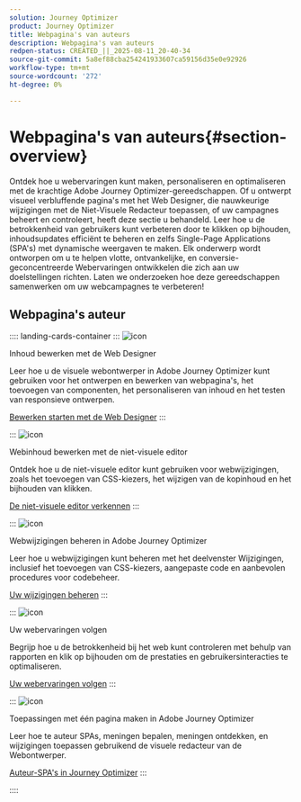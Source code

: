 ```yaml
---
solution: Journey Optimizer
product: Journey Optimizer
title: Webpagina's van auteurs
description: Webpagina's van auteurs
redpen-status: CREATED_||_2025-08-11_20-40-34
source-git-commit: 5a8ef88cba254241933607ca59156d35e0e92926
workflow-type: tm+mt
source-wordcount: '272'
ht-degree: 0%

---
```



# Webpagina&#39;s van auteurs{#section-overview}

Ontdek hoe u webervaringen kunt maken, personaliseren en optimaliseren met de krachtige Adobe Journey Optimizer-gereedschappen. Of u ontwerpt visueel verbluffende pagina&#39;s met het Web Designer, die nauwkeurige wijzigingen met de Niet-Visuele Redacteur toepassen, of uw campagnes beheert en controleert, heeft deze sectie u behandeld. Leer hoe u de betrokkenheid van gebruikers kunt verbeteren door te klikken op bijhouden, inhoudsupdates efficiënt te beheren en zelfs Single-Page Applications (SPA&#39;s) met dynamische weergaven te maken. Elk onderwerp wordt ontworpen om u te helpen vlotte, ontvankelijke, en conversie-geconcentreerde Webervaringen ontwikkelen die zich aan uw doelstellingen richten. Laten we onderzoeken hoe deze gereedschappen samenwerken om uw webcampagnes te verbeteren!

## Webpagina&#39;s auteur

:::: landing-cards-container
:::
![icon](https://cdn.experienceleague.adobe.com/icons/circle-play.svg)

Inhoud bewerken met de Web Designer

Leer hoe u de visuele webontwerper in Adobe Journey Optimizer kunt gebruiken voor het ontwerpen en bewerken van webpagina&#39;s, het toevoegen van componenten, het personaliseren van inhoud en het testen van responsieve ontwerpen.

[Bewerken starten met de Web Designer](../using/web/web-visual-editor.md)
:::

:::
![icon](https://cdn.experienceleague.adobe.com/icons/code-branch.svg)

Webinhoud bewerken met de niet-visuele editor

Ontdek hoe u de niet-visuele editor kunt gebruiken voor webwijzigingen, zoals het toevoegen van CSS-kiezers, het wijzigen van de kopinhoud en het bijhouden van klikken.

[De niet-visuele editor verkennen](../using/web/web-non-visual-editor.md)
:::

:::
![icon](https://cdn.experienceleague.adobe.com/icons/gear.svg)

Webwijzigingen beheren in Adobe Journey Optimizer

Leer hoe u webwijzigingen kunt beheren met het deelvenster Wijzigingen, inclusief het toevoegen van CSS-kiezers, aangepaste code en aanbevolen procedures voor codebeheer.

[Uw wijzigingen beheren](../using/web/manage-web-modifications.md)
:::

:::
![icon](https://cdn.experienceleague.adobe.com/icons/chart-line.svg)

Uw webervaringen volgen

Begrijp hoe u de betrokkenheid bij het web kunt controleren met behulp van rapporten en klik op bijhouden om de prestaties en gebruikersinteracties te optimaliseren.

[Uw webervaringen volgen](../using/web/monitor-web-experiences.md)
:::

:::
![icon](https://cdn.experienceleague.adobe.com/icons/puzzle-piece.svg)

Toepassingen met één pagina maken in Adobe Journey Optimizer

Leer hoe te auteur SPAs, meningen bepalen, meningen ontdekken, en wijzigingen toepassen gebruikend de visuele redacteur van de Webontwerper.

[Auteur-SPA&#39;s in Journey Optimizer](../using/web/web-spa.md)
:::

::::
